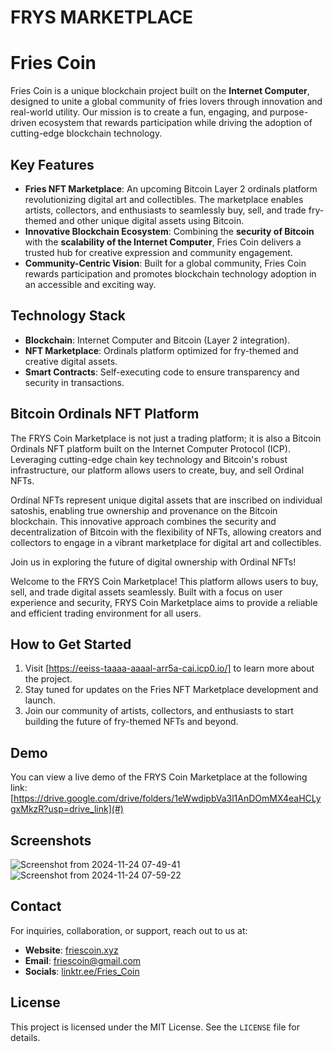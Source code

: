 
# FRYS MARKETPLACE

#  Fries Coin
Fries Coin is a unique blockchain project built on the **Internet Computer**, designed to unite a global community of fries lovers through innovation and real-world utility. Our mission is to create a fun, engaging, and purpose-driven ecosystem that rewards participation while driving the adoption of cutting-edge blockchain technology.

## Key Features
- **Fries NFT Marketplace**: An upcoming Bitcoin Layer 2 ordinals platform revolutionizing digital art and collectibles. The marketplace enables artists, collectors, and enthusiasts to seamlessly buy, sell, and trade fry-themed and other unique digital assets using Bitcoin.
- **Innovative Blockchain Ecosystem**: Combining the **security of Bitcoin** with the **scalability of the Internet Computer**, Fries Coin delivers a trusted hub for creative expression and community engagement.
- **Community-Centric Vision**: Built for a global community, Fries Coin rewards participation and promotes blockchain technology adoption in an accessible and exciting way.



## Technology Stack
- **Blockchain**: Internet Computer and Bitcoin (Layer 2 integration).
- **NFT Marketplace**: Ordinals platform optimized for fry-themed and creative digital assets.
- **Smart Contracts**: Self-executing code to ensure transparency and security in transactions.

## Bitcoin Ordinals NFT Platform

The FRYS Coin Marketplace is not just a trading platform; it is also a Bitcoin Ordinals NFT platform built on the Internet Computer Protocol (ICP). Leveraging cutting-edge chain key technology and Bitcoin's robust infrastructure, our platform allows users to create, buy, and sell Ordinal NFTs. 

Ordinal NFTs represent unique digital assets that are inscribed on individual satoshis, enabling true ownership and provenance on the Bitcoin blockchain. This innovative approach combines the security and decentralization of Bitcoin with the flexibility of NFTs, allowing creators and collectors to engage in a vibrant marketplace for digital art and collectibles. 

Join us in exploring the future of digital ownership with Ordinal NFTs! 


Welcome to the FRYS Coin Marketplace! This platform allows users to buy, sell, and trade digital assets seamlessly. Built with a focus on user experience and security, FRYS Coin Marketplace aims to provide a reliable and efficient trading environment for all users.

## How to Get Started
1. Visit [https://eeiss-taaaa-aaaal-arr5a-cai.icp0.io/] to learn more about the project.
2. Stay tuned for updates on the Fries NFT Marketplace development and launch.
3. Join our community of artists, collectors, and enthusiasts to start building the future of fry-themed NFTs and beyond.


## Demo

You can view a live demo of the FRYS Coin Marketplace at the following link: [https://drive.google.com/drive/folders/1eWwdipbVa3l1AnDOmMX4eaHCLygxMkzR?usp=drive_link](#)

## Screenshots
![Screenshot from 2024-11-24 07-49-41](https://github.com/user-attachments/assets/0efd1fb1-eadd-4937-98c9-e9995672b9e3)
![Screenshot from 2024-11-24 07-59-22](https://github.com/user-attachments/assets/853af35b-58c9-4461-a65e-33b4cdc3fa01)



## Contact
For inquiries, collaboration, or support, reach out to us at:
- **Website**: [friescoin.xyz](https://friescoin.xyz)
- **Email**: [friescoin@gmail.com](friescoin@gmail.com)
- **Socials**: [linktr.ee/Fries_Coin](https://linktr.ee/Fries_Coin)


## License
This project is licensed under the MIT License. See the `LICENSE` file for details.
